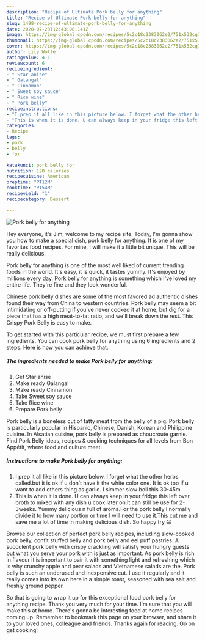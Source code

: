 ```yaml
---
description: "Recipe of Ultimate Pork belly for anything"
title: "Recipe of Ultimate Pork belly for anything"
slug: 1498-recipe-of-ultimate-pork-belly-for-anything
date: 2020-07-23T12:43:06.141Z
image: https://img-global.cpcdn.com/recipes/5c2c18c2383062e2/751x532cq70/pork-belly-for-anything-recipe-main-photo.jpg
thumbnail: https://img-global.cpcdn.com/recipes/5c2c18c2383062e2/751x532cq70/pork-belly-for-anything-recipe-main-photo.jpg
cover: https://img-global.cpcdn.com/recipes/5c2c18c2383062e2/751x532cq70/pork-belly-for-anything-recipe-main-photo.jpg
author: Lily Wolfe
ratingvalue: 4.1
reviewcount: 6
recipeingredient:
- " Star anise"
- " Galangal"
- " Cinnamon"
- " Sweet soy sauce"
- " Rice wine"
- " Pork belly"
recipeinstructions:
- "I prep it all like in this picture below. I forget what the other herbs called.but it is ok if u don’t have it the white color one. It is ok too if u want to add others thing as garlic. I simmer slow boil this 30-45m"
- "This is when it is done. U can always keep in your fridge this left over broth to mixed with any dish u cook later on.it can still be use for 2-3weeks. Yummy delicious n full of aroma.For the pork belly I normally divide it to how many portion or time I will need to use it.This cut me and save me a lot of time in making delicious dish. So happy try 😃"
categories:
- Recipe
tags:
- pork
- belly
- for

katakunci: pork belly for 
nutrition: 120 calories
recipecuisine: American
preptime: "PT12M"
cooktime: "PT54M"
recipeyield: "1"
recipecategory: Dessert

---
```



![Pork belly for anything](https://img-global.cpcdn.com/recipes/5c2c18c2383062e2/751x532cq70/pork-belly-for-anything-recipe-main-photo.jpg)

Hey everyone, it's Jim, welcome to my recipe site. Today, I'm gonna show you how to make a special dish, pork belly for anything. It is one of my favorites food recipes. For mine, I will make it a little bit unique. This will be really delicious.

Pork belly for anything is one of the most well liked of current trending foods in the world. It's easy, it is quick, it tastes yummy. It's enjoyed by millions every day. Pork belly for anything is something which I've loved my entire life. They're fine and they look wonderful.

Chinese pork belly dishes are some of the most favored ad authentic dishes found their way from China to western countries. Pork belly may seem a bit intimidating or off-putting if you&#39;ve never cooked it at home, but dig for a piece that has a high meat-to-fat ratio, and we&#39;ll break down the rest. This Crispy Pork Belly is easy to make.


To get started with this particular recipe, we must first prepare a few ingredients. You can cook pork belly for anything using 6 ingredients and 2 steps. Here is how you can achieve that.

<!--inarticleads1-->

##### The ingredients needed to make Pork belly for anything:

1. Get  Star anise
1. Make ready  Galangal
1. Make ready  Cinnamon
1. Take  Sweet soy sauce
1. Take  Rice wine
1. Prepare  Pork belly


Pork belly is a boneless cut of fatty meat from the belly of a pig. Pork belly is particularly popular in Hispanic, Chinese, Danish, Korean and Philippine cuisine. In Alsatian cuisine, pork belly is prepared as choucroute garnie. Find Pork Belly ideas, recipes &amp; cooking techniques for all levels from Bon Appétit, where food and culture meet. 

<!--inarticleads2-->

##### Instructions to make Pork belly for anything:

1. I prep it all like in this picture below. I forget what the other herbs called.but it is ok if u don’t have it the white color one. It is ok too if u want to add others thing as garlic. I simmer slow boil this 30-45m
1. This is when it is done. U can always keep in your fridge this left over broth to mixed with any dish u cook later on.it can still be use for 2-3weeks. Yummy delicious n full of aroma.For the pork belly I normally divide it to how many portion or time I will need to use it.This cut me and save me a lot of time in making delicious dish. So happy try 😃


Browse our collection of perfect pork belly recipes, including slow-cooked pork belly, confit stuffed belly and pork belly and eel puff pastries. A succulent pork belly with crispy crackling will satisfy your hungry guests but what you serve your pork with is just as important. As pork belly is rich in flavour it is important to pair it with something light and refreshing which is why crunchy apple and pear salads and Vietnamese salads are the. Pork belly is such an underused and inexpensive cut. I use it regularly and it really comes into its own here in a simple roast, seasoned with sea salt and freshly ground pepper. 

So that is going to wrap it up for this exceptional food pork belly for anything recipe. Thank you very much for your time. I'm sure that you will make this at home. There's gonna be interesting food at home recipes coming up. Remember to bookmark this page on your browser, and share it to your loved ones, colleague and friends. Thanks again for reading. Go on get cooking!
